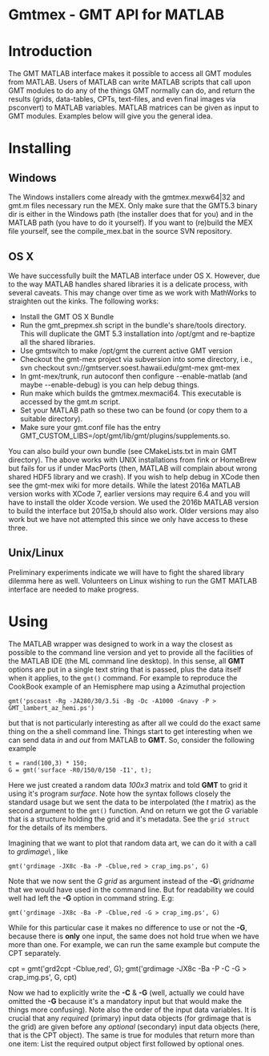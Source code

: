 # Gmtmex - GMT API for MATLAB

# Introduction

The GMT MATLAB interface makes it possible to access all GMT modules from MATLAB. Users of MATLAB can write MATLAB scripts
that call upon GMT modules to do any of the things GMT normally can do, and return the results (grids, data-tables, CPTs,
text-files, and even final images via psconvert) to MATLAB variables. MATLAB matrices can be given as input to GMT modules.
Examples below will give you the general idea.

# Installing

## Windows

The Windows installers come already with the gmtmex.mexw64|32 and gmt.m files necessary run the MEX. Only make sure that the
GMT5.3 binary dir is either in the Windows path (the installer does that for you) and in the MATLAB path (you have to do it
yourself). If you want to (re)build the MEX file yourself, see the compile_mex.bat in the source SVN repository.

## OS X

We have successfully built the MATLAB interface under OS X. However, due to the way MATLAB handles shared libraries it is a
delicate process, with several caveats. This may change over time as we work with MathWorks to straighten out the kinks.
The following works:

 * Install the GMT OS X Bundle
 * Run the gmt_prepmex.sh script in the bundle's share/tools directory.  This will duplicate
   the GMT 5.3 installation into /opt/gmt and re-baptize all the shared libraries.
 * Use gmtswitch to make /opt/gmt the current active GMT version
 * Checkout the gmt-mex project via subversion into some directory, i.e.,
   svn checkout svn://gmtserver.soest.hawaii.edu/gmt-mex gmt-mex
 * In gmt-mex/trunk, run autoconf then configure --enable-matlab (and maybe --enable-debug) is you
   can help debug things.
 * Run make which builds the gmtmex.mexmaci64.  This executable is accessed by the gmt.m script.
 * Set your MATLAB path so these two can be found (or copy them to a suitable directory).
 * Make sure your gmt.conf file has the entry GMT_CUSTOM_LIBS=/opt/gmt/lib/gmt/plugins/supplements.so.

You can also build your own bundle (see CMakeLists.txt in main GMT directory).  The above works
with UNIX installations from fink or HomeBrew but fails for us if under MacPorts (then, MATLAB
will complain about wrong shared HDF5 library and we crash).
If you wish to help debug in XCode then see the gmt-mex wiki for more details.  While the latest
2016a MATLAB version works with XCode 7, earlier versions may require 6.4 and you will have 
to install the older Xcode version.
We used the 2016b MATLAB version to build the interface but 2015a,b should also work.  Older
versions may also work but we have not attempted this since we only have access to these three.

## Unix/Linux

Preliminary experiments indicate we will have to fight the shared library dilemma here as well.
Volunteers on Linux wishing to run the GMT MATLAB interface are needed to make progress.

# Using

The MATLAB wrapper was designed to work in a way the closest as possible to the command line version
and yet to provide all the facilities of the MATLAB IDE (the ML command line desktop). In this sense,
all **GMT** options are put in a single text string that is passed, plus the data itself when it applies,
to the ``gmt()`` command. For example to reproduce the CookBook example of an Hemisphere map using a
Azimuthal projection

    gmt('pscoast -Rg -JA280/30/3.5i -Bg -Dc -A1000 -Gnavy -P > GMT_lambert_az_hemi.ps')

but that is not particularly interesting as after all we could do the exact same thing on the a shell
command line. Things start to get interesting when we can send data *in* and *out* from MATLAB to
**GMT**. So, consider the following example

    t = rand(100,3) * 150;
    G = gmt('surface -R0/150/0/150 -I1', t);

Here we just created a random data *100x3* matrix and told **GMT** to grid it using it's program
*surface*. Note how the syntax follows closely the standard usage but we sent the data to be
interpolated (the *t* matrix) as the second argument to the ``gmt()`` function. And on return we
got the *G* variable that is a structure holding the grid and it's metadata. See the 
``grid struct`` for the details of its members.

Imagining that we want to plot that random data art, we can do it with a call to *grdimage*\ , like

    gmt('grdimage -JX8c -Ba -P -Cblue,red > crap_img.ps', G)

Note that we now sent the *G grid* as argument instead of the **-G**\ *gridname* that we would have
used in the command line. But for readability we could well had left the **-G** option in command string. E.g:

    gmt('grdimage -JX8c -Ba -P -Cblue,red -G > crap_img.ps', G)

While for this particular case it makes no difference to use or not the **-G**, because there is **only**
one input, the same does not hold true when we have more than one. For example, we can run the same example
but compute the CPT separately.

   cpt = gmt('grd2cpt -Cblue,red', G);
   gmt('grdimage -JX8c -Ba -P -C -G > crap_img.ps', G, cpt)

Now we had to explicitly write the **-C** & **-G** (well, actually we could have omitted the **-G** because
it's a mandatory input but that would make the things more confusing). Note also the order of the input data variables.
It is crucial that any *required* (primary) input data objects (for grdimage that is the grid) are given before
any *optional* (secondary) input data objects (here, that is the CPT object).  The same is true for modules that
return more than one item: List the required output object first followed by optional ones.
